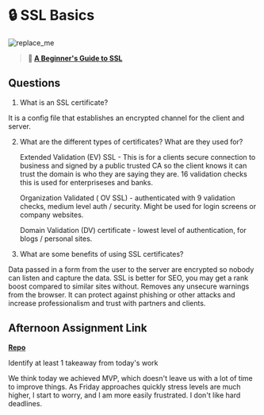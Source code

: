 # 🔒 SSL Basics

![replace_me](https://codeworks.blob.core.windows.net/public/assets/img/illustrations/placeholder.svg)

> **📖 [A Beginner's Guide to SSL](https://codeworksacademy.com/fs-student-guide/resources/wk8-9/07-SSL)**

## Questions

1. What is an SSL certificate?

  It is a config file that establishes an encrypted channel for the client and server.

2. What are the different types of certificates? What are they used for?

    Extended Validation (EV) SSL - This is for a clients secure connection to business and signed by a public trusted CA so the client knows it can trust the domain is who they are saying they are. 16 validation checks this is used for enterpriseses and banks.

    Organization Validated ( OV SSL) - authenticated with 9 validation checks, medium level auth / security. Might be used for login screens or company websites.

    Domain Validation (DV) certificate - lowest level of authentication, for blogs / personal sites.
 
3. What are some benefits of using SSL certificates?

  Data passed in a form from the user to the server are encrypted so nobody can listen and capture the data. SSL is better for SEO, you may get a rank boost compared to similar sites without. Removes any unsecure warnings from the browser. It can protect against phishing or other attacks and increase professionalism and trust with partners and clients.

## Afternoon Assignment Link

**[Repo](https://github.com/patrick-misner/bnbooking1)**

Identify at least 1 takeaway from today's work

We think today we achieved MVP, which doesn't leave us with a lot of time to improve things. As Friday approaches quickly stress levels are much higher, I start to worry, and I am more easily frustrated.  I don't like hard deadlines.